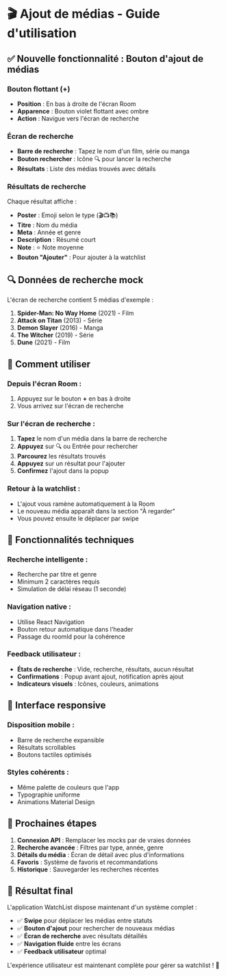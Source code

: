 # 🎬 Ajout de médias - Guide d'utilisation

## ✅ Nouvelle fonctionnalité : Bouton d'ajout de médias

### **Bouton flottant (+)**
- **Position** : En bas à droite de l'écran Room
- **Apparence** : Bouton violet flottant avec ombre
- **Action** : Navigue vers l'écran de recherche

### **Écran de recherche**
- **Barre de recherche** : Tapez le nom d'un film, série ou manga
- **Bouton rechercher** : Icône 🔍 pour lancer la recherche
- **Résultats** : Liste des médias trouvés avec détails

### **Résultats de recherche**
Chaque résultat affiche :
- **Poster** : Emoji selon le type (🎬📺📚)
- **Titre** : Nom du média
- **Meta** : Année et genre
- **Description** : Résumé court
- **Note** : ⭐ Note moyenne
- **Bouton "Ajouter"** : Pour ajouter à la watchlist

## 🔍 **Données de recherche mock**

L'écran de recherche contient 5 médias d'exemple :

1. **Spider-Man: No Way Home** (2021) - Film
2. **Attack on Titan** (2013) - Série  
3. **Demon Slayer** (2016) - Manga
4. **The Witcher** (2019) - Série
5. **Dune** (2021) - Film

## 🎯 **Comment utiliser**

### **Depuis l'écran Room :**
1. Appuyez sur le bouton **+** en bas à droite
2. Vous arrivez sur l'écran de recherche

### **Sur l'écran de recherche :**
1. **Tapez** le nom d'un média dans la barre de recherche
2. **Appuyez** sur 🔍 ou Entrée pour rechercher
3. **Parcourez** les résultats trouvés
4. **Appuyez** sur un résultat pour l'ajouter
5. **Confirmez** l'ajout dans la popup

### **Retour à la watchlist :**
- L'ajout vous ramène automatiquement à la Room
- Le nouveau média apparaît dans la section "À regarder"
- Vous pouvez ensuite le déplacer par swipe

## 🔧 **Fonctionnalités techniques**

### **Recherche intelligente :**
- Recherche par titre et genre
- Minimum 2 caractères requis
- Simulation de délai réseau (1 seconde)

### **Navigation native :**
- Utilise React Navigation
- Bouton retour automatique dans l'header
- Passage du roomId pour la cohérence

### **Feedback utilisateur :**
- **États de recherche** : Vide, recherche, résultats, aucun résultat
- **Confirmations** : Popup avant ajout, notification après ajout
- **Indicateurs visuels** : Icônes, couleurs, animations

## 📱 **Interface responsive**

### **Disposition mobile :**
- Barre de recherche expansible
- Résultats scrollables
- Boutons tactiles optimisés

### **Styles cohérents :**
- Même palette de couleurs que l'app
- Typographie uniforme
- Animations Material Design

## 🔄 **Prochaines étapes**

1. **Connexion API** : Remplacer les mocks par de vraies données
2. **Recherche avancée** : Filtres par type, année, genre
3. **Détails du média** : Écran de détail avec plus d'informations
4. **Favoris** : Système de favoris et recommandations
5. **Historique** : Sauvegarder les recherches récentes

## 🎉 **Résultat final**

L'application WatchList dispose maintenant d'un système complet :

- ✅ **Swipe** pour déplacer les médias entre statuts
- ✅ **Bouton d'ajout** pour rechercher de nouveaux médias
- ✅ **Écran de recherche** avec résultats détaillés
- ✅ **Navigation fluide** entre les écrans
- ✅ **Feedback utilisateur** optimal

L'expérience utilisateur est maintenant complète pour gérer sa watchlist ! 🚀
